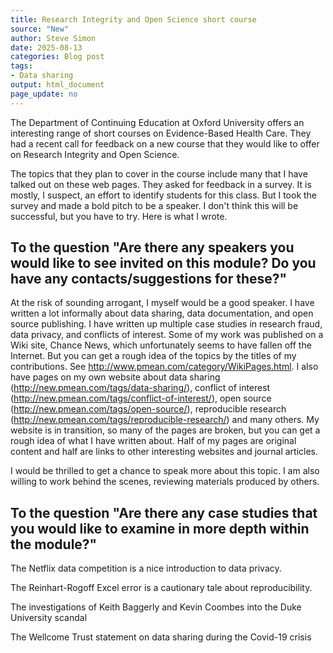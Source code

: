 ```yaml
---
title: Research Integrity and Open Science short course
source: "New"
author: Steve Simon
date: 2025-08-13
categories: Blog post
tags:
- Data sharing
output: html_document
page_update: no
---
```


The Department of Continuing Education at Oxford University offers an interesting range of short courses on Evidence-Based Health Care. They had a recent call for feedback on a new course that they would like to offer on Research Integrity and Open Science.

<!---more--->

The topics that they plan to cover in the course include many that I have talked out on these web pages. They asked for feedback in a survey. It is mostly, I suspect, an effort to identify students for this class. But I took the survey and made a bold pitch to be a speaker. I don't think this will be successful, but you have to try. Here is what I wrote.

## To the question "Are there any speakers you would like to see invited on this module? Do you have any contacts/suggestions for these?"

At the risk of sounding arrogant, I myself would be a good speaker. I have written a lot informally about data sharing, data documentation, and open source publishing. I have written up multiple case studies in research fraud, data privacy, and conflicts of interest. Some of my work was published on a Wiki site, Chance News, which unfortunately seems to have fallen off the Internet. But you can get a rough idea of the topics by the titles of my contributions. See http://www.pmean.com/category/WikiPages.html. I also have pages on my own website about data sharing (http://new.pmean.com/tags/data-sharing/), conflict of interest (http://new.pmean.com/tags/conflict-of-interest/), open source (http://new.pmean.com/tags/open-source/), reproducible research (http://new.pmean.com/tags/reproducible-research/) and many others. My website is in transition, so many of the pages are broken, but you can get a rough idea of what I have written about. Half of my pages are original content and half are links to other interesting websites and journal articles.

I would be thrilled to get a chance to speak more about this topic. I am also willing to work behind the scenes, reviewing materials produced by others.

## To the question "Are there any case studies that you would like to examine in more depth within the module?"

The Netflix data competition is a nice introduction to data privacy.

The Reinhart-Rogoff Excel error is a cautionary tale about reproducibility.

The investigations of Keith Baggerly and Kevin Coombes into the Duke University scandal

The Wellcome Trust statement on data sharing during the Covid-19 crisis